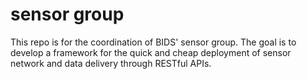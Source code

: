 # sensor group

This repo is for the coordination of BIDS' sensor group. The goal is to develop a framework for the quick and cheap deployment of sensor network and data delivery through RESTful APIs. 
